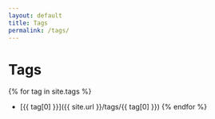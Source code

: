 ```yaml
---
layout: default
title: Tags
permalink: /tags/
---
```


# Tags

{% for tag in site.tags %}
  - [{{ tag[0] }}]({{ site.url }}/tags/{{ tag[0] }})
{% endfor %}